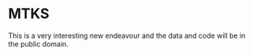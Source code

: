 # MTKS
This is a very interesting new endeavour and the data and code will be in the public domain.
